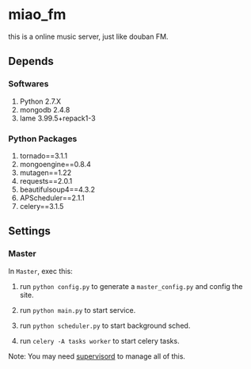 miao_fm
=======

this is a online music server, just like douban FM.

Depends
-------

### Softwares
1. Python 2.7.X
2. mongodb 2.4.8
3. lame 3.99.5+repack1-3

### Python Packages
1. tornado==3.1.1
2. mongoengine==0.8.4
3. mutagen==1.22
4. requests==2.0.1
5. beautifulsoup4==4.3.2
6. APScheduler==2.1.1
7. celery==3.1.5

Settings
--------

### Master

In `Master`, exec this:

1. run `python config.py` to generate a `master_config.py` and config the site.

2. run `python main.py` to start service.

3. run `python scheduler.py` to start background sched.

4. run `celery -A tasks worker` to start celery tasks.

Note: You may need [supervisord](http://supervisord.org/) to manage all of this.
